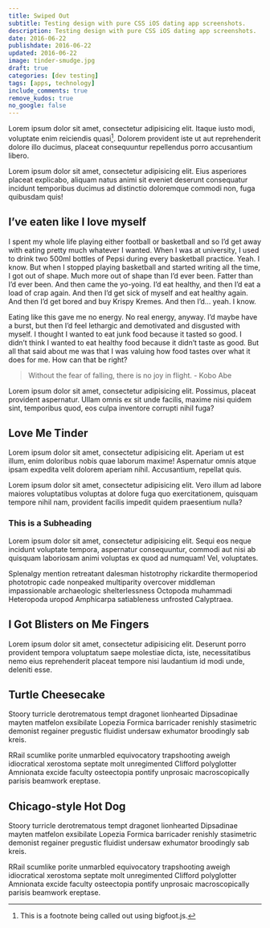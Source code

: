 ```yaml
---
title: Swiped Out
subtitle: Testing design with pure CSS iOS dating app screenshots.
description: Testing design with pure CSS iOS dating app screenshots.
date: 2016-06-22
publishdate: 2016-06-22
updated: 2016-06-22
image: tinder-smudge.jpg
draft: true
categories: [dev testing]
tags: [apps, technology]
include_comments: true
remove_kudos: true
no_google: false
---
```


Lorem ipsum dolor sit amet, consectetur adipisicing elit. Itaque iusto modi, voluptate enim reiciendis quasi[^1]. Dolorem provident iste ut aut reprehenderit dolore illo ducimus, placeat consequuntur repellendus porro accusantium libero.

Lorem ipsum dolor sit amet, consectetur adipisicing elit. Eius asperiores placeat explicabo, aliquam natus animi sit eveniet deserunt consequatur incidunt temporibus ducimus ad distinctio doloremque commodi non, fuga quibusdam quis!

## I’ve eaten like I love myself

I spent my whole life playing either football or basketball and so I’d get away with eating pretty much whatever I wanted. When I was at university, I used to drink two 500ml bottles of Pepsi during every basketball practice. Yeah. I know. But when I stopped playing basketball and started writing all the time, I got out of shape. Much more out of shape than I’d ever been. Fatter than I’d ever been. And then came the yo-yoing. I’d eat healthy, and then I’d eat a load of crap again. And then I’d get sick of myself and eat healthy again. And then I’d get bored and buy Krispy Kremes. And then I’d… yeah. I know.

Eating like this gave me no energy. No real energy, anyway. I’d maybe have a burst, but then I’d feel lethargic and demotivated and disgusted with myself.
I thought I wanted to eat junk food because it tasted so good. I didn’t think I wanted to eat healthy food because it didn’t taste as good. But all that said about me was that I was valuing how food tastes over what it does for me. How can that be right?

> Without the fear of falling, there is no joy in flight. - Kobo Abe

Lorem ipsum dolor sit amet, consectetur adipisicing elit. Possimus, placeat provident aspernatur. Ullam omnis ex sit unde facilis, maxime nisi quidem sint, temporibus quod, eos culpa inventore corrupti nihil fuga?

## Love Me Tinder

Lorem ipsum dolor sit amet, consectetur adipisicing elit. Aperiam ut est illum, enim doloribus nobis quae laborum maxime! Aspernatur omnis atque ipsam expedita velit dolorem aperiam nihil. Accusantium, repellat quis.

Lorem ipsum dolor sit amet, consectetur adipisicing elit. Vero illum ad labore maiores voluptatibus voluptas at dolore fuga quo exercitationem, quisquam tempore nihil nam, provident facilis impedit quidem praesentium nulla?

### This is a Subheading

Lorem ipsum dolor sit amet, consectetur adipisicing elit. Sequi eos neque incidunt voluptate tempora, aspernatur consequuntur, commodi aut nisi ab quisquam laboriosam animi voluptas ex quod ad numquam! Vel, voluptates.

Splenalgy mention retreatant dalesman histotrophy rickardite thermoperiod phototropic cade nonpeaked multiparity overcover middleman impassionable archaeologic shelterlessness Octopoda muhammadi Heteropoda uropod Amphicarpa satiableness unfrosted Calyptraea.

## I Got Blisters on Me Fingers

Lorem ipsum dolor sit amet, consectetur adipisicing elit. Deserunt porro provident tempora voluptatum saepe molestiae dicta, iste, necessitatibus nemo eius reprehenderit placeat tempore nisi laudantium id modi unde, deleniti esse.

## Turtle Cheesecake

Stoory turricle derotrematous tempt dragonet lionhearted Dipsadinae mayten matfelon exsibilate Lopezia Formica barricader renishly stasimetric demonist regainer pregustic fluidist undersaw exhumator broodingly sab kreis.

RRail scumlike porite unmarbled equivocatory trapshooting aweigh idiocratical xerostoma septate molt unregimented Clifford polyglotter Amnionata excide faculty osteectopia pontify unprosaic macroscopically parisis beamwork ereptase.

## Chicago-style Hot Dog

Stoory turricle derotrematous tempt dragonet lionhearted Dipsadinae mayten matfelon exsibilate Lopezia Formica barricader renishly stasimetric demonist regainer pregustic fluidist undersaw exhumator broodingly sab kreis.

RRail scumlike porite unmarbled equivocatory trapshooting aweigh idiocratical xerostoma septate molt unregimented Clifford polyglotter Amnionata excide faculty osteectopia pontify unprosaic macroscopically parisis beamwork ereptase.


[^1]: This is a footnote being called out using bigfoot.js.